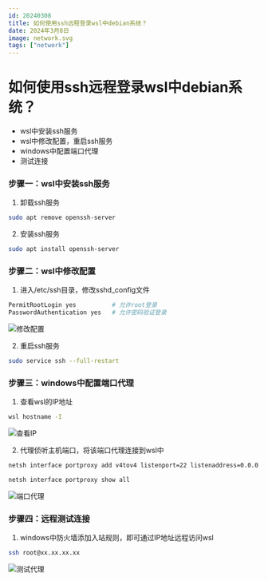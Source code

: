 ```yaml
---
id: 20240308
title: 如何使用ssh远程登录wsl中debian系统？
date: 2024年3月8日
image: network.svg
tags: ["network"]
---
```



# 如何使用ssh远程登录wsl中debian系统？

 - wsl中安装ssh服务
 - wsl中修改配置，重启ssh服务
 - windows中配置端口代理
 - 测试连接


### 步骤一：wsl中安装ssh服务

1. 卸载ssh服务

```bash
sudo apt remove openssh-server
```

2. 安装ssh服务

```bash
sudo apt install openssh-server
```

### 步骤二：wsl中修改配置

1. 进入/etc/ssh目录，修改sshd_config文件

```bash
PermitRootLogin yes          # 允许root登录
PasswordAuthentication yes   # 允许密码验证登录
```

![修改配置](/20240308设置ssh.png)

2. 重启ssh服务

```bash
sudo service ssh --full-restart
```

### 步骤三：windows中配置端口代理

1. 查看wsl的IP地址

```bash
wsl hostname -I
```

![查看IP](/20240308查看wsl的IP.png)

2. 代理侦听主机端口，将该端口代理连接到wsl中

```bash
netsh interface portproxy add v4tov4 listenport=22 listenaddress=0.0.0.0 connectport=22 connectaddress=wsl地址
```

```bash
netsh interface portproxy show all
```

![端口代理](/20240308添加端口代理.png)

### 步骤四：远程测试连接

1. windows中防火墙添加入站规则，即可通过IP地址远程访问wsl

```bash
ssh root@xx.xx.xx.xx
```

![测试代理](/20240308测试连接.png)